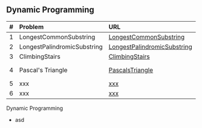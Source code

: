 ##  Dynamic Programming

| # | Problem  | URL| Description| Source |
| :----| :------------ |:---------------| :-----| :----|
| 1 | LongestCommonSubstring | [LongestCommonSubstring](../src/main/java/dynamicProgramming/LongestCommonSubstring.java) | LongestCommonSubstring | Leetcode |
| 2 | LongestPalindromicSubstring | [LongestPalindromicSubstring](../src/main/java/dynamicProgramming/LongestPalindromicSubstring.java) | LongestPalindromicSubstring | Leetcode |
| 3 | ClimbingStairs | [ClimbingStairs](../src/main/java/dynamicProgramming/ClimbingStairs.java) | Number of ways to reach top | Leetcode |
| 4 | Pascal's Triangle | [PascalsTriangle](../src/main/java/dynamicProgramming/PascalsTriangle.java) | Print list of pascal's triangle upto given number | Leetcode |
| 5 | xxx | [xxx](../src/main/java/dynamicProgramming/xxx.java) | Desc | Source |
| 6 | xxx | [xxx](../src/main/java/dynamicProgramming/xxx.java) | Desc | Source |

 Dynamic Programming
 - asd